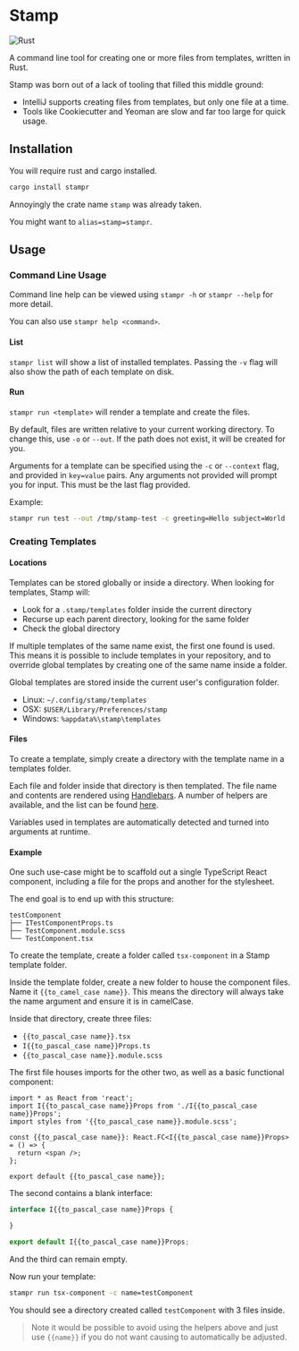 # Stamp

![Rust](https://github.com/JakeStanger/stamp/workflows/Pipeline/badge.svg)

A command line tool for creating one or more files from templates, written in Rust.

Stamp was born out of a lack of tooling that filled this middle ground:

- IntelliJ supports creating files from templates, but only one file at a time.
- Tools like Cookiecutter and Yeoman are slow and far too large for quick usage.

## Installation

You will require rust and cargo installed.

```bash
cargo install stampr
```

Annoyingly the crate name `stamp` was already taken.

You might want to `alias=stamp=stampr`.

## Usage

### Command Line Usage

Command line help can be viewed using `stampr -h` or `stampr --help` for more detail.

You can also use `stampr help <command>`.

#### List

`stampr list` will show a list of installed templates. 
Passing the `-v` flag will also show the path of each template on disk.

#### Run

`stampr run <template>` will render a template and create the files.

By default, files are written relative to your current working directory. 
To change this, use `-o` or `--out`. 
If the path does not exist, it will be created for you.

Arguments for a template can be specified using the `-c` or `--context` flag, 
and provided in `key=value` pairs. 
Any arguments not provided will prompt you for input.
This must be the last flag provided.

Example:

```bash
stampr run test --out /tmp/stamp-test -c greeting=Hello subject=World
```

### Creating Templates

#### Locations

Templates can be stored globally or inside a directory. When looking for templates, Stamp will:
- Look for a `.stamp/templates` folder inside the current directory
- Recurse up each parent directory, looking for the same folder
- Check the global directory

If multiple templates of the same name exist, the first one found is used. 
This means it is possible to include templates in your repository, 
and to override global templates by creating one of the same name inside a folder.

Global templates are stored inside the current user's configuration folder.

- Linux: `~/.config/stamp/templates`
- OSX: `$USER/Library/Preferences/stamp`
- Windows: `%appdata%\stamp\templates`

#### Files

To create a template, simply create a directory with the template name in a templates folder.

Each file and folder inside that directory is then templated. 
The file name and contents are rendered using [Handlebars](https://handlebarsjs.com/guide/).
A number of helpers are available, and the list can be found [here](https://github.com/davidB/handlebars_misc_helpers/tree/v0.9.0).

Variables used in templates are automatically detected and turned into arguments at runtime.

#### Example

One such use-case might be to scaffold out a single TypeScript React component, 
including a file for the props and another for the stylesheet.

The end goal is to end up with this structure:
```
testComponent
├── ITestComponentProps.ts
├── TestComponent.module.scss
└── TestComponent.tsx
```

To create the template, create a folder called `tsx-component` in a Stamp template folder.

Inside the template folder, create a new folder to house the component files.
Name it `{{to_camel_case name}}`. 
This means the directory will always take the name argument and ensure it is in camelCase.

Inside that directory, create three files:

- `{{to_pascal_case name}}.tsx`
- `I{{to_pascal_case name}}Props.ts`
- `{{to_pascal_case name}}.module.scss`

The first file houses imports for the other two, as well as a basic functional component:

```tsx
import * as React from 'react';
import I{{to_pascal_case name}}Props from './I{{to_pascal_case name}}Props';
import styles from '{{to_pascal_case name}}.module.scss';

const {{to_pascal_case name}}: React.FC<I{{to_pascal_case name}}Props> = () => {
  return <span />;
};

export default {{to_pascal_case name}};
```

The second contains a blank interface:

```ts
interface I{{to_pascal_case name}}Props {

}

export default I{{to_pascal_case name}}Props;
```

And the third can remain empty.

Now run your template:
```bash
stampr run tsx-component -c name=testComponent
```

You should see a directory created called `testComponent` with 3 files inside.

> Note it would be possible to avoid using the helpers above and just use `{{name}}` 
>if you do not want causing to automatically be adjusted. 